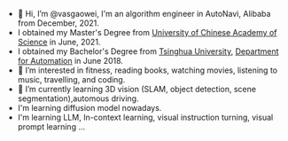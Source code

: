 - 👋 Hi, I’m @vasgaowei, I'm an algorithm engineer in AutoNavi, Alibaba from December, 2021.
- I obtained my Master's Degree from [University of Chinese Academy of Science](https://www.ucas.ac.cn/) in June, 2021.
- I obtained my Bachelor's Degree from [Tsinghua University](https://www.tsinghua.edu.cn/), [Department for Automation](https://www.au.tsinghua.edu.cn/) in June 2018.
- 👀 I’m interested in fitness, reading books, watching movies, listening to music, travelling, and coding.
- 🌱 I’m currently learning 3D vision (SLAM, object detection, scene segmentation),automous driving.
- I'm learning diffusion model nowadays.
- I'm learning LLM, In-context learning, visual instruction turning, visual prompt learning ...
<!---
- 💞️ I’m looking to collaborate on ...
- 📫 How to reach me ...
--->

<!---
vasgaowei/vasgaowei is a ✨ special ✨ repository because its `README.md` (this file) appears on your GitHub profile.
You can click the Preview link to take a look at your changes.
--->
